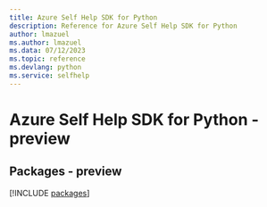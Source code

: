 ```yaml
---
title: Azure Self Help SDK for Python
description: Reference for Azure Self Help SDK for Python
author: lmazuel
ms.author: lmazuel
ms.data: 07/12/2023
ms.topic: reference
ms.devlang: python
ms.service: selfhelp
---
```

# Azure Self Help SDK for Python - preview
## Packages - preview
[!INCLUDE [packages](self-help-index.md)]